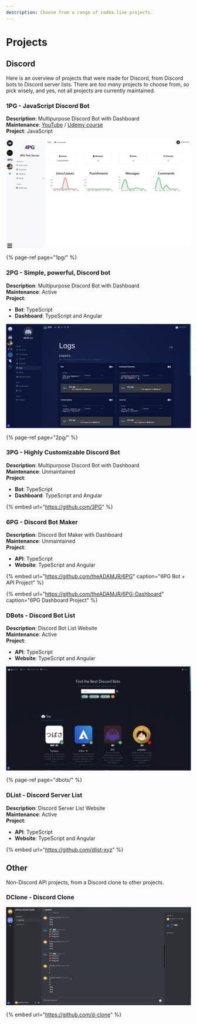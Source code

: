 ```yaml
---
description: Choose from a range of codea.live projects.
---
```


# Projects

## Discord

Here is an overview of projects that were made for Discord, from Discord bots to Discord server lists. There are _too many_ projects to choose from, so pick wisely, and yes, not all projects are currently maintained.

### 1PG - JavaScript Discord Bot

**Description**: Multipurpose Discord Bot with Dashboard  
**Maintenance**: [YouTube](https://youtube.com/adamjr) / [Udemy course](https://udemy.com/create-the-best-discord-bot)  
**Project**: JavaScript

![1PG Dashboard - 12/2020](../.gitbook/assets/image%20%282%29.png)

{% page-ref page="1pg/" %}

### 2PG - Simple, powerful, Discord bot

**Description**: Multipurpose Discord Bot with Dashboard  
**Maintenance**: Active  
**Project**:  
- **Bot**: TypeScript  
- **Dashboard**: TypeScript and Angular

![2PG Dashboard - 18/01/2021](../.gitbook/assets/image%20%2810%29.png)

{% page-ref page="2pg/" %}

### 3PG - Highly Customizable Discord Bot

**Description**: Multipurpose Discord Bot with Dashboard  
**Maintenance**: Unmaintained  
**Project**:  
- **Bot**: TypeScript  
- **Dashboard**: TypeScript and Angular

{% embed url="https://github.com/3PG" %}

### 6PG - Discord Bot Maker

**Description**: Discord Bot Maker with Dashboard  
**Maintenance**: Unmaintained  
**Project**:  
- **API**: TypeScript  
- **Website**: TypeScript and Angular

{% embed url="https://github.com/theADAMJR/6PG" caption="6PG Bot + API Project" %}

{% embed url="https://github.com/theADAMJR/6PG-Dashboard" caption="6PG Dashboard Project" %}

### DBots - Discord Bot List

**Description**: Discord Bot List Website  
**Maintenance**: Active  
**Project**:  
- **API**: TypeScript  
- **Website**: TypeScript and Angular

![DBots Home Page - 18/01/2021](../.gitbook/assets/image%20%2837%29.png)

{% page-ref page="dbots/" %}

### DList - Discord Server List

**Description**: Discord Server List Website  
**Maintenance**: Active  
**Project**:  
- **API**: TypeScript  
- **Website**: TypeScript and Angular

{% embed url="https://github.com/dlist-xyz" %}

## Other

Non-Discord API projects, from a Discord clone to other projects.

### DClone - Discord Clone

![DClone Guild Preview - 31/12/2020](../.gitbook/assets/image%20%2839%29.png)

{% embed url="https://github.com/d-clone" %}

